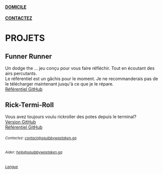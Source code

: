 #### [DOMICILE](https://squibbywastaken.github.io/Squibby/fr/index.html)
#### [CONTACTEZ](https://squibbywastaken.github.io/Squibby/fr/contact.html)
# PROJETS
## Funner Runner
Un dodge the ... jeu conçu pour vous faire réfléchir. Tout en écoutant des airs percutants. \
Le référentiel est un gâchis pour le moment. Je ne recommanderais pas de le télécharger maintenant jusqu'à ce que je le répare. \
[Référentiel GitHub](https://github.com/squibbywastaken/Funner-Runner)
## Rick-Termi-Roll
Vous avez toujours voulu rickroller des potes depuis le terminal? \
[Version GitHub](https://github.com/squibbywastaken/rick-termi-roll/releases/tag/no) \
[Référentiel GitHub](https://github.com/squibbywastaken/rick-termi-roll) 
###### <sub>Contactez: contact@squibbywastaken.gq</sub>
###### <sub>Aider: help@squibbywastaken.gq</sub>
###### <sub>[Langue](https://squibbywastaken.gq/fr/langue.html)